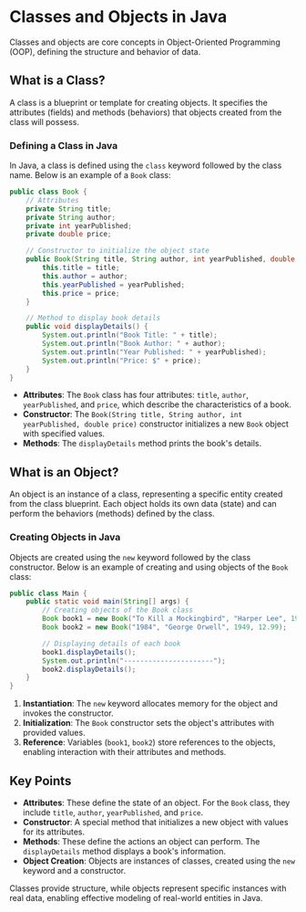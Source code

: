# Classes and Objects in Java

Classes and objects are core concepts in Object-Oriented Programming (OOP), defining the structure and behavior of data.

## What is a Class?

A class is a blueprint or template for creating objects. It specifies the attributes (fields) and methods (behaviors) that objects created from the class will possess.

### Defining a Class in Java

In Java, a class is defined using the `class` keyword followed by the class name. Below is an example of a `Book` class:

```java
public class Book {
    // Attributes
    private String title;
    private String author;
    private int yearPublished;
    private double price;

    // Constructor to initialize the object state
    public Book(String title, String author, int yearPublished, double price) {
        this.title = title;
        this.author = author;
        this.yearPublished = yearPublished;
        this.price = price;
    }

    // Method to display book details
    public void displayDetails() {
        System.out.println("Book Title: " + title);
        System.out.println("Book Author: " + author);
        System.out.println("Year Published: " + yearPublished);
        System.out.println("Price: $" + price);
    }
}
```

- **Attributes**: The `Book` class has four attributes: `title`, `author`, `yearPublished`, and `price`, which describe the characteristics of a book.
- **Constructor**: The `Book(String title, String author, int yearPublished, double price)` constructor initializes a new `Book` object with specified values.
- **Methods**: The `displayDetails` method prints the book's details.

## What is an Object?

An object is an instance of a class, representing a specific entity created from the class blueprint. Each object holds its own data (state) and can perform the behaviors (methods) defined by the class.

### Creating Objects in Java

Objects are created using the `new` keyword followed by the class constructor. Below is an example of creating and using objects of the `Book` class:

```java
public class Main {
    public static void main(String[] args) {
        // Creating objects of the Book class
        Book book1 = new Book("To Kill a Mockingbird", "Harper Lee", 1960, 14.99);
        Book book2 = new Book("1984", "George Orwell", 1949, 12.99);

        // Displaying details of each book
        book1.displayDetails();
        System.out.println("----------------------");
        book2.displayDetails();
    }
}
```

1. **Instantiation**: The `new` keyword allocates memory for the object and invokes the constructor.
2. **Initialization**: The `Book` constructor sets the object's attributes with provided values.
3. **Reference**: Variables (`book1`, `book2`) store references to the objects, enabling interaction with their attributes and methods.

## Key Points

- **Attributes**: These define the state of an object. For the `Book` class, they include `title`, `author`, `yearPublished`, and `price`.
- **Constructor**: A special method that initializes a new object with values for its attributes.
- **Methods**: These define the actions an object can perform. The `displayDetails` method displays a book's information.
- **Object Creation**: Objects are instances of classes, created using the `new` keyword and a constructor.

Classes provide structure, while objects represent specific instances with real data, enabling effective modeling of real-world entities in Java.
